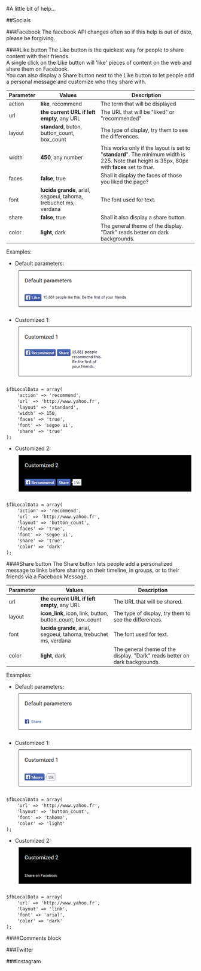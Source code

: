 #A little bit of help...

##Socials

###Facebook
The facebook API changes often so if this help is out of date, please be forgiving.

####Like button
The Like button is the quickest way for people to share content with their friends.  
A single click on the Like button will 'like' pieces of content on the web and share them on Facebook.  
You can also display a Share button next to the Like button to let people add a personal message and customize who they share with.

| Parameter 	| Values                                                           	| Description                                                                                                                                    	|
|-----------	|------------------------------------------------------------------	|------------------------------------------------------------------------------------------------------------------------------------------------	|
| action    	| **like**, recommend                                              	| The term that will be displayed                                                                                                                	|
| url       	| **the current URL if left empty**, any URL                       	| The URL that will be "liked" or "recommended"                                                                                                  	|
| layout    	| **standard**, buton, button_count, box_count                     	| The type of display, try them to see the differences.                                                                                          	|
| width     	| **450**, any number                                              	| This works only if the layout is set to "**standard**". The minimum width is 225. Note that height is 35px, 80px with **faces** set to *true*. 	|
| faces     	| **false**, true                                                  	| Shall it display the faces of those you liked the page?                                                                                        	|
| font      	| **lucida grande**, arial, segoeui, tahoma, trebuchet ms, verdana 	| The font used for text.                                                                                                                        	|
| share     	| **false**, true                                                  	| Shall it also display a share button.                                                                                                          	|
| color     	| **light**, dark                                                  	| The general theme of the display. "Dark" reads better on dark backgrounds.                                                                     	|

Examples:

* Default parameters:  
![](/_documents/readme-components/socials__facebook--like-btn--1.png)

* Customized 1:  
![](/_documents/readme-components/socials__facebook--like-btn--2.png)
```
$fbLocalData = array(
	'action' => 'recommend',
	'url' => 'http://www.yahoo.fr',
	'layout' => 'standard',
	'width' => 150,
	'faces' => 'true',
	'font' => 'segoe ui',
	'share' => 'true'
);
```
* Customized 2:  
![](/_documents/readme-components/socials__facebook--like-btn--3.png)
```
$fbLocalData = array(
	'action' => 'recommend',
	'url' => 'http://www.yahoo.fr',
	'layout' => 'button_count',
	'faces' => 'true',
	'font' => 'segoe ui',
	'share' => 'true',
	'color' => 'dark'
);
```


####Share button
The Share button lets people add a personalized message to links before sharing on their timeline, in groups, or to their friends via a Facebook Message.

| Parameter 	| Values                                                           	| Description                                                                	|
|-----------	|------------------------------------------------------------------	|----------------------------------------------------------------------------	|
| url       	| **the current URL if left empty**, any URL                       	| The URL that will be shared.                                               	|
| layout    	| **icon_link**, icon, link, button, button_count, box_count       	| The type of display, try them to see the differences.                      	|
| font      	| **lucida grande**, arial, segoeui, tahoma, trebuchet ms, verdana 	| The font used for text.                                                    	|
| color     	| **light**, dark                                                  	| The general theme of the display. "Dark" reads better on dark backgrounds. 	|

Examples:

* Default parameters:  
![](/_documents/readme-components/socials__facebook--share-btn--1.png)

* Customized 1:  
![](/_documents/readme-components/socials__facebook--share-btn--2.png)
```
$fbLocalData = array(
	'url' => 'http://www.yahoo.fr',
	'layout' => 'button_count',
	'font' => 'tahoma',
	'color' => 'light'
);
```
* Customized 2:  
![](/_documents/readme-components/socials__facebook--share-btn--3.png)
```
$fbLocalData = array(
	'url' => 'http://www.yahoo.fr',
	'layout' => 'link',
	'font' => 'arial',
	'color' => 'dark'
);
```

####Comments block

###Twitter

###Instagram